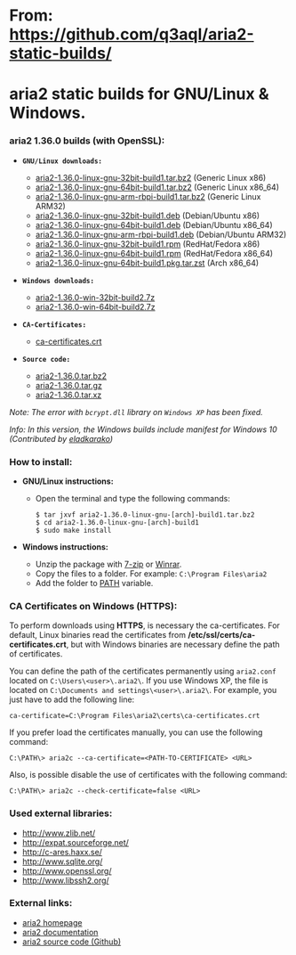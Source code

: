 # From: https://github.com/q3aql/aria2-static-builds/

aria2 static builds for GNU/Linux & Windows.
============================================

### aria2 1.36.0 builds (with OpenSSL):

  * **`GNU/Linux downloads:`**
    * [aria2-1.36.0-linux-gnu-32bit-build1.tar.bz2](https://github.com/q3aql/aria2-static-builds/releases/download/v1.36.0/aria2-1.36.0-linux-gnu-32bit-build1.tar.bz2) (Generic Linux x86)
    * [aria2-1.36.0-linux-gnu-64bit-build1.tar.bz2](https://github.com/q3aql/aria2-static-builds/releases/download/v1.36.0/aria2-1.36.0-linux-gnu-64bit-build1.tar.bz2) (Generic Linux x86_64)
    * [aria2-1.36.0-linux-gnu-arm-rbpi-build1.tar.bz2](https://github.com/q3aql/aria2-static-builds/releases/download/v1.36.0/aria2-1.36.0-linux-gnu-arm-rbpi-build1.tar.bz2) (Generic Linux ARM32)
    * [aria2-1.36.0-linux-gnu-32bit-build1.deb](https://github.com/q3aql/aria2-static-builds/releases/download/v1.36.0/aria2-1.36.0-linux-gnu-32bit-build1.deb) (Debian/Ubuntu x86)
    * [aria2-1.36.0-linux-gnu-64bit-build1.deb](https://github.com/q3aql/aria2-static-builds/releases/download/v1.36.0/aria2-1.36.0-linux-gnu-64bit-build1.deb) (Debian/Ubuntu x86_64)
    * [aria2-1.36.0-linux-gnu-arm-rbpi-build1.deb](https://github.com/q3aql/aria2-static-builds/releases/download/v1.36.0/aria2-1.36.0-linux-gnu-arm-rbpi-build1.deb) (Debian/Ubuntu ARM32)
    * [aria2-1.36.0-linux-gnu-32bit-build1.rpm](https://github.com/q3aql/aria2-static-builds/releases/download/v1.36.0/aria2-1.36.0-linux-gnu-32bit-build1.rpm) (RedHat/Fedora x86)
    * [aria2-1.36.0-linux-gnu-64bit-build1.rpm](https://github.com/q3aql/aria2-static-builds/releases/download/v1.36.0/aria2-1.36.0-linux-gnu-64bit-build1.rpm) (RedHat/Fedora x86_64)
    * [aria2-1.36.0-linux-gnu-64bit-build1.pkg.tar.zst](https://github.com/q3aql/aria2-static-builds/releases/download/v1.36.0/aria2-1.36.0-linux-gnu-64bit-build1.pkg.tar.zst) (Arch x86_64)

  * **`Windows downloads:`**
    * [aria2-1.36.0-win-32bit-build2.7z](https://github.com/q3aql/aria2-static-builds/releases/download/v1.36.0/aria2-1.36.0-win-32bit-build2.7z)
    * [aria2-1.36.0-win-64bit-build2.7z](https://github.com/q3aql/aria2-static-builds/releases/download/v1.36.0/aria2-1.36.0-win-64bit-build2.7z)

  * **`CA-Certificates:`**
    * [ca-certificates.crt](https://github.com/q3aql/aria2-static-builds/releases/download/v1.36.0/ca-certificates.crt)

  * **`Source code:`**
    * [aria2-1.36.0.tar.bz2](https://github.com/tatsuhiro-t/aria2/releases/download/release-1.36.0/aria2-1.36.0.tar.bz2)
    * [aria2-1.36.0.tar.gz](https://github.com/tatsuhiro-t/aria2/releases/download/release-1.36.0/aria2-1.36.0.tar.gz)
    * [aria2-1.36.0.tar.xz](https://github.com/tatsuhiro-t/aria2/releases/download/release-1.36.0/aria2-1.36.0.tar.xz)

_Note: The error with `bcrypt.dll` library on `Windows XP` has been fixed._

_Info: In this version, the Windows builds include manifest for Windows 10 (Contributed by [eladkarako](https://github.com/eladkarako))_

### How to install:

  * **GNU/Linux instructions:**
  
    * Open the terminal and type the following commands:
    
      ```shell
      $ tar jxvf aria2-1.36.0-linux-gnu-[arch]-build1.tar.bz2
      $ cd aria2-1.36.0-linux-gnu-[arch]-build1
      $ sudo make install
      ````

  * **Windows instructions:**
  
    * Unzip the package with [7-zip](http://www.7-zip.org/) or [Winrar](http://www.rarlab.com/).
    * Copy the files to a folder. For example: `C:\Program Files\aria2`
    * Add the folder to [PATH](https://www.google.es/search?q=add+folder+to+PATH+on+Windows) variable.

### CA Certificates on Windows (HTTPS):

To perform downloads using **HTTPS**, is necessary the ca-certificates. For default, Linux binaries read the certificates from **/etc/ssl/certs/ca-certificates.crt**, but with Windows binaries are necessary define the path of certificates.

You can define the path of the certificates permanently using `aria2.conf` located on `C:\Users\<user>\.aria2\`. If you use Windows XP, the file is located on `C:\Documents and settings\<user>\.aria2\`. For example, you just have to add the following line:

```shell
ca-certificate=C:\Program Files\aria2\certs\ca-certificates.crt
```

If you prefer load the certificates manually, you can use the following command:

```shell
C:\PATH\> aria2c --ca-certificate=<PATH-TO-CERTIFICATE> <URL>
```

Also, is possible disable the use of certificates with the following command:

```shell
C:\PATH\> aria2c --check-certificate=false <URL>
```

### Used external libraries:

  * http://www.zlib.net/
  * http://expat.sourceforge.net/
  * http://c-ares.haxx.se/
  * http://www.sqlite.org/
  * http://www.openssl.org/
  * http://www.libssh2.org/

### External links:

  * [aria2 homepage](https://aria2.github.io/)
  * [aria2 documentation](https://aria2.github.io/manual/en/html/)
  * [aria2 source code (Github)](https://github.com/aria2/aria2)
